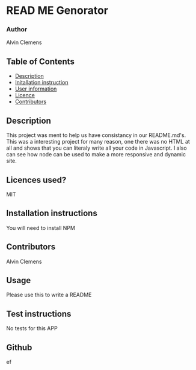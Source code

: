 # READ ME Genorator
  
  ### Author
  Alvin Clemens    

  ## Table of Contents
  * [Description](#description)
  * [Initallation instruction](#installation)
  * [User information](#usage)
  * [Licence](#licence)
  * [Contributors](#contributors)

  
  
  ## Description
  This project was ment to help us have consistancy in our README.md's. This was a interesting project for many reason, one there was no HTML at all and shows that you can literaly write all your code in Javascript. I also can see how node can be used to make a more responsive and dynamic site.
  
  ## Licences used?
  MIT

  ## Installation instructions
  You will need to install NPM

  ## Contributors
  Alvin Clemens

  ## Usage
  Please use this to write a README

  ## Test instructions
  No tests for this APP

  ## Github
  ef


